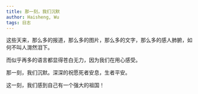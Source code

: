 ```yaml
---
title: 那一刻，我们沉默
author: Haisheng, Wu
tags: 日志
---
```


这些天来，那么多的报道，那么多的图片，那么多的文字，那么多的感人肺腑，如何不叫人潸然泪下。

而似乎再多的语言都显得苍白无力，因为我们在用心感受。

那一刻，我们沉默。深深的祝愿死者安息，生者平安。

这一刻，我们感到自己有一个强大的祖国！
